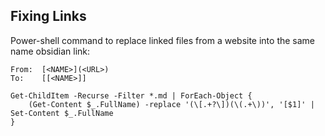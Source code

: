 
## Fixing Links

Power-shell command to replace linked files from a website into the same name obsidian link:

```
From:  [<NAME>](<URL>)
To:    [[<NAME>]]
```
```
Get-ChildItem -Recurse -Filter *.md | ForEach-Object {
	(Get-Content $_.FullName) -replace '(\[.+?\])(\(.+\))', '[$1]' | Set-Content $_.FullName
}
```
